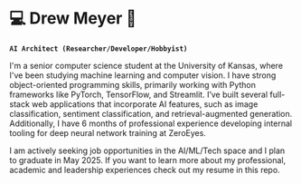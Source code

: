 # 💻 Drew Meyer 🤖
**`AI Architect (Researcher/Developer/Hobbyist)`**

I'm a senior computer science student at the University of Kansas, where I've been studying machine learning and computer vision. I have strong object-oriented programming skills, primarily working with Python frameworks like PyTorch, TensorFlow, and Streamlit. I’ve built several full-stack web applications that incorporate AI features, such as image classification, sentiment classification, and retrieval-augmented generation. Additionally, I have 6 months of professional experience developing internal tooling for deep neural network training at ZeroEyes.

I am actively seeking job opportunities in the AI/ML/Tech space and I plan to graduate in May 2025. If you want to learn more about my professional, academic and leadership experiences check out my resume in this repo.
